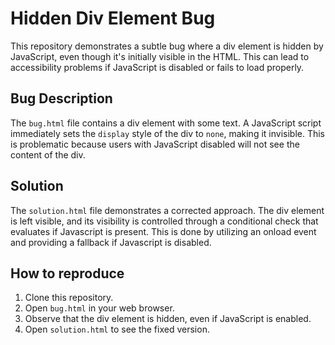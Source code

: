 # Hidden Div Element Bug

This repository demonstrates a subtle bug where a div element is hidden by JavaScript, even though it's initially visible in the HTML. This can lead to accessibility problems if JavaScript is disabled or fails to load properly.

## Bug Description

The `bug.html` file contains a div element with some text.  A JavaScript script immediately sets the `display` style of the div to `none`, making it invisible. This is problematic because users with JavaScript disabled will not see the content of the div.

## Solution

The `solution.html` file demonstrates a corrected approach.  The div element is left visible, and its visibility is controlled through a conditional check that evaluates if Javascript is present. This is done by utilizing an onload event and providing a fallback if Javascript is disabled. 

## How to reproduce

1. Clone this repository.
2. Open `bug.html` in your web browser.
3. Observe that the div element is hidden, even if JavaScript is enabled.
4. Open `solution.html` to see the fixed version.

